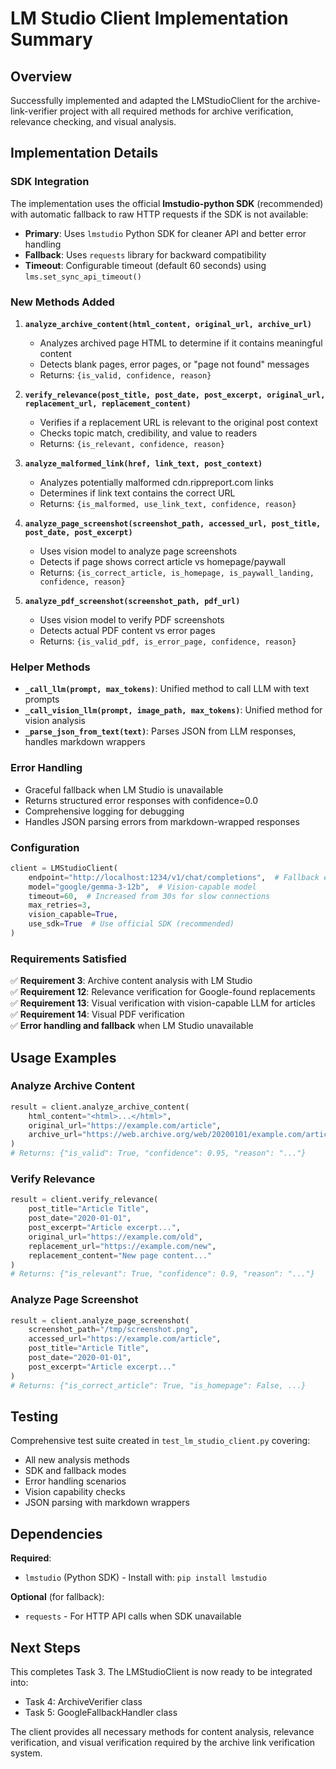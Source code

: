 # LM Studio Client Implementation Summary

## Overview

Successfully implemented and adapted the LMStudioClient for the archive-link-verifier project with all required methods for archive verification, relevance checking, and visual analysis.

## Implementation Details

### SDK Integration

The implementation uses the official **lmstudio-python SDK** (recommended) with automatic fallback to raw HTTP requests if the SDK is not available:

- **Primary**: Uses `lmstudio` Python SDK for cleaner API and better error handling
- **Fallback**: Uses `requests` library for backward compatibility
- **Timeout**: Configurable timeout (default 60 seconds) using `lms.set_sync_api_timeout()`

### New Methods Added

1. **`analyze_archive_content(html_content, original_url, archive_url)`**
   - Analyzes archived page HTML to determine if it contains meaningful content
   - Detects blank pages, error pages, or "page not found" messages
   - Returns: `{is_valid, confidence, reason}`

2. **`verify_relevance(post_title, post_date, post_excerpt, original_url, replacement_url, replacement_content)`**
   - Verifies if a replacement URL is relevant to the original post context
   - Checks topic match, credibility, and value to readers
   - Returns: `{is_relevant, confidence, reason}`

3. **`analyze_malformed_link(href, link_text, post_context)`**
   - Analyzes potentially malformed cdn.rippreport.com links
   - Determines if link text contains the correct URL
   - Returns: `{is_malformed, use_link_text, confidence, reason}`

4. **`analyze_page_screenshot(screenshot_path, accessed_url, post_title, post_date, post_excerpt)`**
   - Uses vision model to analyze page screenshots
   - Detects if page shows correct article vs homepage/paywall
   - Returns: `{is_correct_article, is_homepage, is_paywall_landing, confidence, reason}`

5. **`analyze_pdf_screenshot(screenshot_path, pdf_url)`**
   - Uses vision model to verify PDF screenshots
   - Detects actual PDF content vs error pages
   - Returns: `{is_valid_pdf, is_error_page, confidence, reason}`

### Helper Methods

- **`_call_llm(prompt, max_tokens)`**: Unified method to call LLM with text prompts
- **`_call_vision_llm(prompt, image_path, max_tokens)`**: Unified method for vision analysis
- **`_parse_json_from_text(text)`**: Parses JSON from LLM responses, handles markdown wrappers

### Error Handling

- Graceful fallback when LM Studio is unavailable
- Returns structured error responses with confidence=0.0
- Comprehensive logging for debugging
- Handles JSON parsing errors from markdown-wrapped responses

### Configuration

```python
client = LMStudioClient(
    endpoint="http://localhost:1234/v1/chat/completions",  # Fallback endpoint
    model="google/gemma-3-12b",  # Vision-capable model
    timeout=60,  # Increased from 30s for slow connections
    max_retries=3,
    vision_capable=True,
    use_sdk=True  # Use official SDK (recommended)
)
```

### Requirements Satisfied

✅ **Requirement 3**: Archive content analysis with LM Studio  
✅ **Requirement 12**: Relevance verification for Google-found replacements  
✅ **Requirement 13**: Visual verification with vision-capable LLM for articles  
✅ **Requirement 14**: Visual PDF verification  
✅ **Error handling and fallback** when LM Studio unavailable

## Usage Examples

### Analyze Archive Content
```python
result = client.analyze_archive_content(
    html_content="<html>...</html>",
    original_url="https://example.com/article",
    archive_url="https://web.archive.org/web/20200101/example.com/article"
)
# Returns: {"is_valid": True, "confidence": 0.95, "reason": "..."}
```

### Verify Relevance
```python
result = client.verify_relevance(
    post_title="Article Title",
    post_date="2020-01-01",
    post_excerpt="Article excerpt...",
    original_url="https://example.com/old",
    replacement_url="https://example.com/new",
    replacement_content="New page content..."
)
# Returns: {"is_relevant": True, "confidence": 0.9, "reason": "..."}
```

### Analyze Page Screenshot
```python
result = client.analyze_page_screenshot(
    screenshot_path="/tmp/screenshot.png",
    accessed_url="https://example.com/article",
    post_title="Article Title",
    post_date="2020-01-01",
    post_excerpt="Article excerpt..."
)
# Returns: {"is_correct_article": True, "is_homepage": False, ...}
```

## Testing

Comprehensive test suite created in `test_lm_studio_client.py` covering:
- All new analysis methods
- SDK and fallback modes
- Error handling scenarios
- Vision capability checks
- JSON parsing with markdown wrappers

## Dependencies

**Required**:
- `lmstudio` (Python SDK) - Install with: `pip install lmstudio`

**Optional** (for fallback):
- `requests` - For HTTP API calls when SDK unavailable

## Next Steps

This completes Task 3. The LMStudioClient is now ready to be integrated into:
- Task 4: ArchiveVerifier class
- Task 5: GoogleFallbackHandler class

The client provides all necessary methods for content analysis, relevance verification, and visual verification required by the archive link verification system.
